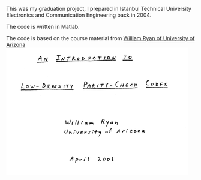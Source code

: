 This was my graduation project, I prepared in Istanbul Technical University Electronics and Communication Engineering back in 2004.

The code is written in Matlab. 

The code is based on the course material from [William Ryan of University of Arizona](https://uweb.engr.arizona.edu/~ryan/william_ryan_associate_professor.htm)
![name-of-you-image](https://github.com/alpanaytekin/LDPC-Probability-Domain-Decoder/blob/master/images/William-Ryan.png)
